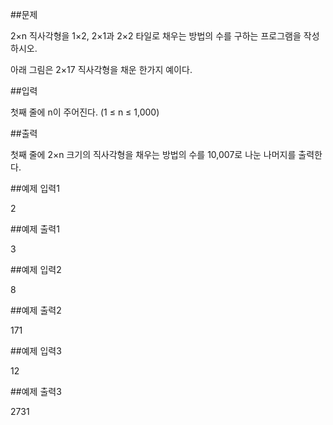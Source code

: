 ##문제

2×n 직사각형을 1×2, 2×1과 2×2 타일로 채우는 방법의 수를 구하는 프로그램을 작성하시오.

아래 그림은 2×17 직사각형을 채운 한가지 예이다.

##입력

첫째 줄에 n이 주어진다. (1 ≤ n ≤ 1,000)

##출력

첫째 줄에 2×n 크기의 직사각형을 채우는 방법의 수를 10,007로 나눈 나머지를 출력한다.


##예제 입력1

2

##예제 출력1

3

##예제 입력2

8

##예제 출력2

171

##예제 입력3

12

##예제 출력3

2731